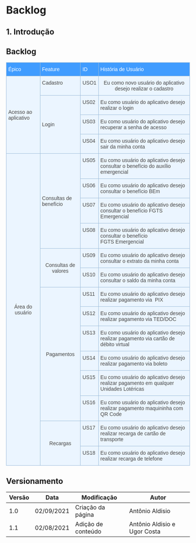 # Backlog 

## 1. Introdução

## Backlog
<style type="text/css">
.tg  {border-collapse:collapse;border-color:#9ABAD9;border-spacing:0;}
.tg td{background-color:#EBF5FF;border-color:#9ABAD9;border-style:solid;border-width:1px;color:#444;
  font-family:Arial, sans-serif;font-size:14px;overflow:hidden;padding:10px 5px;word-break:normal;}
.tg th{background-color:#409cff;border-color:#9ABAD9;border-style:solid;border-width:1px;color:#fff;
  font-family:Arial, sans-serif;font-size:14px;font-weight:normal;overflow:hidden;padding:10px 5px;word-break:normal;}
.tg .tg-cly1{text-align:left;vertical-align:middle}
.tg .tg-baqh{text-align:center;vertical-align:top}
.tg .tg-0lax{text-align:left;vertical-align:top}
.tg .tg-nrix{text-align:center;vertical-align:middle}
</style>
<table class="tg">
<thead>
  <tr>
    <th class="tg-0lax">Épico</th>
    <th class="tg-0lax">Feature</th>
    <th class="tg-0lax">ID</th>
    <th class="tg-0lax">História de Usuário</th>
  </tr>
</thead>
<tbody>
  <tr>
    <td class="tg-cly1" rowspan="4">Acesso ao aplicativo</td>
    <td class="tg-0lax">Cadastro</td>
    <td class="tg-0lax">USO1</td>
    <td class="tg-baqh">Eu como novo usuário do aplicativo desejo realizar o cadastro </td>
  </tr>
  <tr>
    <td class="tg-cly1" rowspan="3">Login</td>
    <td class="tg-0lax">US02</td>
    <td class="tg-0lax">Eu como usuário do aplicativo desejo realizar o login</td>
  </tr>
  <tr>
    <td class="tg-0lax">US03</td>
    <td class="tg-0lax">Eu como usuário do aplicativo desejo recuperar a senha de acesso</td>
  </tr>
  <tr>
    <td class="tg-0lax">US04</td>
    <td class="tg-0lax"><span style="font-weight:400;font-style:normal">Eu como usuário do aplicativo desejo sair da minha conta</span></td>
  </tr>
  <tr>
    <td class="tg-nrix" rowspan="14">Área do usuário</td>
    <td class="tg-cly1" rowspan="4">Consultas de <span style="font-weight:400;font-style:normal">benefício</span> </td>
    <td class="tg-0lax">US05</td>
    <td class="tg-0lax"><span style="font-weight:400;font-style:normal">Eu como usuário do aplicativo desejo consultar o benefício </span>do auxílio emergencial</td>
  </tr>
  <tr>
    <td class="tg-0lax">US06</td>
    <td class="tg-0lax"><span style="font-weight:400;font-style:normal">Eu como usuário do aplicativo desejo consultar o benefício </span>BEm</td>
  </tr>
  <tr>
    <td class="tg-0lax"><span style="font-weight:400;font-style:normal">US07</span></td>
    <td class="tg-0lax"><span style="font-weight:400;font-style:normal">Eu como usuário do aplicativo desejo consultar o benefício </span>FGTS Emergencial<br></td>
  </tr>
  <tr>
    <td class="tg-0lax"><span style="font-weight:400;font-style:normal">US08</span></td>
    <td class="tg-0lax"><span style="font-weight:400;font-style:normal">Eu como usuário do aplicativo desejo consultar o benefício </span><br><span style="font-weight:400;font-style:normal">FGTS Emergencial</span><br></td>
  </tr>
  <tr>
    <td class="tg-nrix" rowspan="2">Consultas de valores</td>
    <td class="tg-0lax">US09</td>
    <td class="tg-0lax"><span style="font-weight:400;font-style:normal">Eu como usuário do aplicativo desejo consultar o extrato da minha conta</span></td>
  </tr>
  <tr>
    <td class="tg-0lax"><span style="font-weight:400;font-style:normal">US10</span></td>
    <td class="tg-0lax"><span style="font-weight:400;font-style:normal">Eu como usuário do aplicativo desejo consultar o saldo da minha conta</span></td>
  </tr>
  <tr>
    <td class="tg-nrix" rowspan="6">Pagamentos</td>
    <td class="tg-0lax">US11</td>
    <td class="tg-0lax"><span style="font-weight:400;font-style:normal">Eu como usuário do aplicativo desejo realizar pagamento via&nbsp;&nbsp;PIX</span></td>
  </tr>
  <tr>
    <td class="tg-0lax">US12</td>
    <td class="tg-0lax"><span style="font-weight:400;font-style:normal">Eu como usuário do aplicativo desejo realizar pagamento via  TED/DOC</span></td>
  </tr>
  <tr>
    <td class="tg-0lax"><span style="font-weight:400;font-style:normal">US13</span></td>
    <td class="tg-0lax"><span style="font-weight:400;font-style:normal">Eu como usuário do aplicativo desejo realizar pagamento via  cartão de débito virtual</span></td>
  </tr>
  <tr>
    <td class="tg-0lax"><span style="font-weight:400;font-style:normal">US14</span></td>
    <td class="tg-0lax"><span style="font-weight:400;font-style:normal">Eu como usuário do aplicativo desejo realizar pagamento via  boleto</span></td>
  </tr>
  <tr>
    <td class="tg-0lax">US15</td>
    <td class="tg-0lax"><span style="font-weight:400;font-style:normal">Eu como usuário do aplicativo desejo realizar pagamento em qualquer Unidades Lotéricas</span></td>
  </tr>
  <tr>
    <td class="tg-0lax">US16</td>
    <td class="tg-0lax"><span style="font-weight:400;font-style:normal">Eu como usuário do aplicativo desejo realizar pagamento </span>maquininha com QR Code</td>
  </tr>
  <tr>
    <td class="tg-nrix" rowspan="2">Recargas</td>
    <td class="tg-0lax">US17</td>
    <td class="tg-0lax"><span style="font-weight:400;font-style:normal">Eu como usuário do aplicativo desejo realizar recarga de cartão de transporte</span></td>
  </tr>
  <tr>
    <td class="tg-0lax">US18</td>
    <td class="tg-0lax">Eu como usuário do aplicativo desejo realizar recarga de telefone</td>
  </tr>
</tbody>
</table>




## Versionamento
<center>

| Versão | Data | Modificação | Autor |
|--|--|--|--|
| 1.0 | 02/09/2021 | Criação da página | Antônio Aldisio |
| 1.1 | 02/08/2021 | Adição de conteúdo | Antônio Aldisio e Ugor Costa |

</center>